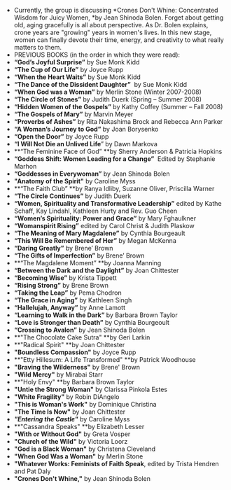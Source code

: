- Currently, the group is discussing *Crones Don't Whine: Concentrated Wisdom for Juicy Women, *by Jean Shinoda Bolen. Forget about getting old, aging gracefully is all about perspective. As Dr. Bolen explains, crone years are "growing" years in women's lives. In this new stage, women can finally devote their time, energy, and creativity to what really matters to them.
- PREVIOUS BOOKS (in the order in which they were read):
- **“God’s Joyful Surprise”** by Sue Monk Kidd
- **“The Cup of Our Life”** by Joyce Rupp
- **“When the Heart Waits”** by Sue Monk Kidd
- **“The Dance of the Dissident Daughter”**  by Sue Monk Kidd
- **“When God was a Woman”** by Merlin Stone (Winter 2007-2008)
- **“The Circle of Stones”** by Judith Duerk (Spring – Summer 2008)
- **“Hidden Women of the Gospels”** by Kathy Coffey (Summer – Fall 2008)
- **“The Gospels of Mary”** by Marvin Meyer
- **“Proverbs of Ashes”** by Rita Nakashima Brock and Rebecca Ann Parker
- **“A Woman’s Journey to God”** by Joan Borysenko
- **“Open the Door”** by Joyce Rupp
- **“I Will Not Die an Unlived Life**” by Dawn Markova
- **“The Feminine Face of God” **by Sherry Anderson & Patricia Hopkins
- **“Goddess Shift: Women Leading for a Change”**  Edited by Stephanie Marhon
- **“Goddesses in Everywoman”** by Jean Shinoda Bolen
- **"Anatomy of the Spirit"** by Caroline Myss
- **“The Faith Club” **by Ranya Idliby, Suzanne Oliver, Priscilla Warner
- **“The Circle Continues”** by Judith Duerk
- **“Women, Spirituality and Transformative Leadership”** edited by Kathe Schaff, Kay Lindahl, Kathleen Hurty and Rev. Guo Cheen
- **“Women’s Spirituality: Power and Grace”** by Mary Fghaulkner
- **“Womanspirit Rising”** edited by Carol Christ & Judith Plaskow
- **“The Meaning of Mary Magdalene”** by Cynthia Bourgeault
- **“This Will Be Remembered of Her”** by Megan McKenna
- **“Daring Greatly”** by Brene’ Brown
- **“The Gifts of Imperfection”** by Brene’ Brown
- **“The Magdalene Moment” **by Joanna Manning
- **“Between the Dark and the Daylight”** by Joan Chittester
- **“Becoming Wise”** by Krista Tippett
- **“Rising Strong”** by Brene Brown
- **“Taking the Leap”** by Pema Chodron
- **“The Grace in Aging”** by Kathleen Singh
- **“Hallelujah, Anyway”** by Anne Lamott
- **“Learning to Walk in the Dark”** by Barbara Brown Taylor
- **“Love is Stronger than Death”** by Cynthia Bourgeoult
- **“Crossing to Avalon”** by Jean Shinoda Bolen
- **"The Chocolate Cake Sutra" **by Geri Larkin
- **"Radical Spirit" **by Joan Chittester
- **"Boundless Compassion"** by Joyce Rupp
- **"Etty Hillesum: A Life Transformed" **by Patrick Woodhouse
- **"Braving the Wilderness"** by Brene' Brown
- **"Wild Mercy"** by Mirabai Starr
- **"Holy Envy" **by Barbara Brown Taylor
- **"Untie the Strong Woman"** by Clarissa Pinkola Estes
- **"White Fragility"** by Robin DiAngelo
- **"This is Woman's Work"** by Dominique Christina
- **"The Time Is Now"** by Joan Chittester
- ***"Entering the Castle"*** by Caroline Myss
- **"Cassandra Speaks" **by Elizabeth Lesser
- **"With or Without God"** by Greta Vosper
- **"Church of the Wild"** by Victoria Loorz
- **"God is a Black Woman"** by Christena Cleveland
- **"When God Was a Woman"** by Merlin Stone
- **"Whatever Works: Feminists of Faith Speak**, edited by Trista Hendren and Pat Daly
- **"Crones Don't Whine,"** by Jean Shinoda Bolen